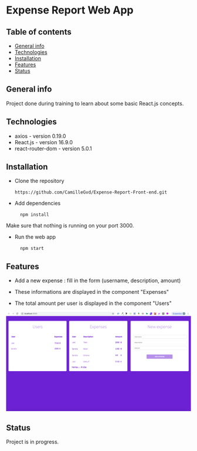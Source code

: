 # Expense Report Web App

## Table of contents

  * [General info](#general-info)
  * [Technologies](#technologies)
  * [Installation](#installation)
  * [Features](#features)
  * [Status](#status)


## General info


Project done during training to learn about some basic React.js concepts.


## Technologies

  * axios - version 0.19.0
  * React.js - version 16.9.0
  * react-router-dom - version 5.0.1


## Installation

* Clone the repository

      https://github.com/CamilleGvd/Expense-Report-Front-end.git

* Add dependencies

		npm install

Make sure that nothing is running on your port 3000.

* Run the web app

		npm start


## Features

  * Add a new expense : fill in the form (username, description, amount)
  
  * These informations are displayed in the component "Expenses"
  
  * The total amount per user is displayed in the component "Users"
 
 
 ![GitHub Logo](./assets/image/Screenshot.png)



## Status

Project is in progress.
